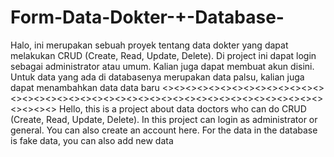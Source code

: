 # Form-Data-Dokter-+-Database-
Halo, ini merupakan sebuah proyek tentang data dokter yang dapat melakukan CRUD (Create, Read, Update, Delete). Di project ini dapat login sebagai administrator atau umum. Kalian juga dapat membuat akun disini. Untuk data yang ada di databasenya merupakan data palsu, kalian juga dapat menambahkan data data baru
<><><><><><><><><><><><><><><><><><><><><><><><><><><><><><><><><><><><><><><><><><><><><>
Hello, this is a project about data doctors who can do CRUD (Create, Read, Update, Delete). In this project can login as administrator or general. You can also create an account here. For the data in the database is fake data, you can also add new data
